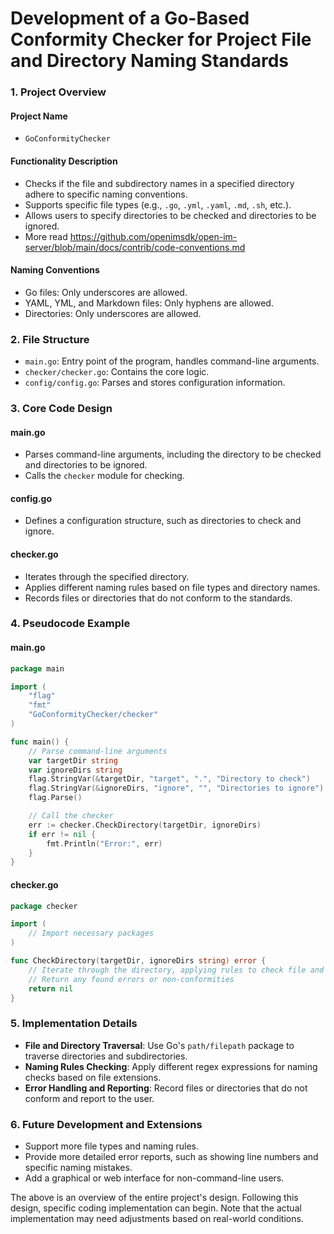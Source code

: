 # Development of a Go-Based Conformity Checker for Project File and Directory Naming Standards

### 1. Project Overview

#### Project Name

- `GoConformityChecker`

#### Functionality Description

- Checks if the file and subdirectory names in a specified directory adhere to specific naming conventions.
- Supports specific file types (e.g., `.go`, `.yml`, `.yaml`, `.md`, `.sh`, etc.).
- Allows users to specify directories to be checked and directories to be ignored.
- More read https://github.com/openimsdk/open-im-server/blob/main/docs/contrib/code-conventions.md

#### Naming Conventions

- Go files: Only underscores are allowed.
- YAML, YML, and Markdown files: Only hyphens are allowed.
- Directories: Only underscores are allowed.

### 2. File Structure

- `main.go`: Entry point of the program, handles command-line arguments.
- `checker/checker.go`: Contains the core logic.
- `config/config.go`: Parses and stores configuration information.

### 3. Core Code Design

#### main.go

- Parses command-line arguments, including the directory to be checked and directories to be ignored.
- Calls the `checker` module for checking.

#### config.go

- Defines a configuration structure, such as directories to check and ignore.

#### checker.go

- Iterates through the specified directory.
- Applies different naming rules based on file types and directory names.
- Records files or directories that do not conform to the standards.

### 4. Pseudocode Example

#### main.go

```go
package main

import (
    "flag"
    "fmt"
    "GoConformityChecker/checker"
)

func main() {
    // Parse command-line arguments
    var targetDir string
    var ignoreDirs string
    flag.StringVar(&targetDir, "target", ".", "Directory to check")
    flag.StringVar(&ignoreDirs, "ignore", "", "Directories to ignore")
    flag.Parse()

    // Call the checker
    err := checker.CheckDirectory(targetDir, ignoreDirs)
    if err != nil {
        fmt.Println("Error:", err)
    }
}
```

#### checker.go

```go
package checker

import (
    // Import necessary packages
)

func CheckDirectory(targetDir, ignoreDirs string) error {
    // Iterate through the directory, applying rules to check file and directory names
    // Return any found errors or non-conformities
    return nil
}
```

### 5. Implementation Details

- **File and Directory Traversal**: Use Go's `path/filepath` package to traverse directories and subdirectories.
- **Naming Rules Checking**: Apply different regex expressions for naming checks based on file extensions.
- **Error Handling and Reporting**: Record files or directories that do not conform and report to the user.

### 6. Future Development and Extensions

- Support more file types and naming rules.
- Provide more detailed error reports, such as showing line numbers and specific naming mistakes.
- Add a graphical or web interface for non-command-line users.

The above is an overview of the entire project's design. Following this design, specific coding implementation can begin. Note that the actual implementation may need adjustments based on real-world conditions.